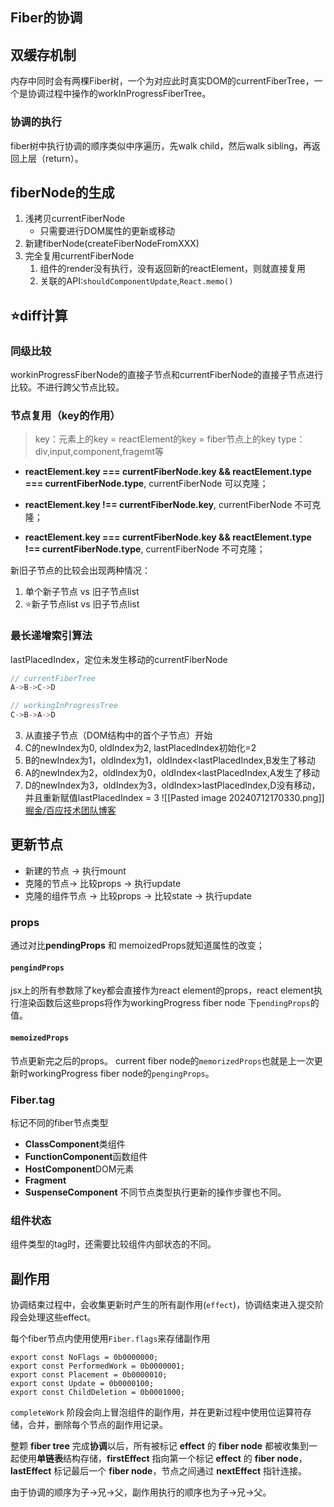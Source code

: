 ## Fiber的协调
## 双缓存机制
内存中同时会有两棵Fiber树，一个为对应此时真实DOM的currentFiberTree，一个是协调过程中操作的workInProgressFiberTree。
### 协调的执行
fiber树中执行协调的顺序类似中序遍历，先walk child，然后walk sibling，再返回上层（return）。


## fiberNode的生成
1. 浅拷贝currentFiberNode
	- 只需要进行DOM属性的更新或移动
2. 新建fiberNode(createFiberNodeFromXXX)
3. 完全复用currentFiberNode
	1. 组件的render没有执行，没有返回新的reactElement，则就直接复用
	2. 关联的API:`shouldComponentUpdate`,`React.memo()`

## ⭐️diff计算
### 同级比较
workinProgressFiberNode的直接子节点和currentFiberNode的直接子节点进行比较。不进行跨父节点比较。

### 节点复用（key的作用）
> key：元素上的key = reactElement的key = fiber节点上的key
> type：div,input,component,fragemt等

- **reactElement.key === currentFiberNode.key && reactElement.type === currentFiberNode.type**, currentFiberNode 可以克隆；
    
- **reactElement.key !== currentFiberNode.key**, currentFiberNode 不可克隆；
    
- **reactElement.key === currentFiberNode.key && reactElement.type !== currentFiberNode.type**, currentFiberNode 不可克隆；

新旧子节点的比较会出现两种情况：
1. 单个新子节点 vs 旧子节点list
2. ⭐️新子节点list vs 旧子节点list

### 最长递增索引算法
lastPlacedIndex，定位未发生移动的currentFiberNode
```javascript
// currentFiberTree
A->B->C->D

// workingInProgressTree
C->B->A->D
```
3. 从直接子节点（DOM结构中的首个子节点）开始
4. C的newIndex为0, oldIndex为2, lastPlacedIndex初始化=2
5. B的newIndex为1，oldIndex为1，oldIndex<lastPlacedIndex,B发生了移动
6. A的newIndex为2，oldIndex为0，oldIndex<lastPlacedIndex,A发生了移动
7. D的newIndex为3，oldIndex为3，oldIndex>lastPlacedIndex,D没有移动，并且重新赋值lastPlacedIndex = 3
![[Pasted image 20240712170330.png]][掘金/百应技术团队博客](https://juejin.cn/post/7012961682938920967#heading-9)


## 更新节点
- 新建的节点 -> 执行mount
- 克隆的节点-> 比较props -> 执行update
- 克隆的组件节点 -> 比较props -> 比较state -> 执行update
### props
通过对比**pendingProps** 和 memoizedProps就知道属性的改变；
#### `pengindProps`
jsx上的所有参数除了key都会直接作为react element的props，react element执行渲染函数后这些props将作为workingProgress fiber node 下`pendingProps`的值。
#### `memoizedProps`
节点更新完之后的props。
current fiber node的`memorizedProps`也就是上一次更新时workingProgress fiber node的`pengingProps`。

### Fiber.tag
标记不同的fiber节点类型
- **ClassComponent**类组件
- **FunctionComponent**函数组件
- **HostComponent**DOM元素
- **Fragment**
- **SuspenseComponent**
不同节点类型执行更新的操作步骤也不同。

### 组件状态
组件类型的tag时，还需要比较组件内部状态的不同。

## 副作用
协调结束过程中，会收集更新时产生的所有副作用(`effect`)，协调结束进入提交阶段会处理这些effect。

每个fiber节点内使用使用`Fiber.flags`来存储副作用
```
export const NoFlags = 0b0000000;
export const PerformedWork = 0b0000001;
export const Placement = 0b0000010;
export const Update = 0b0000100;
export const ChildDeletion = 0b0001000;
```

`completeWork` 阶段会向上冒泡组件的副作用，并在更新过程中使用位运算符存储，合并，删除每个节点的副作用记录。


整颗 **fiber tree** 完成**协调**以后，所有被标记 **effect** 的 **fiber node** 都被收集到一起使用**单链表**结构存储，**firstEffect** 指向第一个标记 **effect** 的 **fiber node**，**lastEffect** 标记最后一个 **fiber node**，节点之间通过 **nextEffect** 指针连接。

由于协调的顺序为子->兄->父，副作用执行的顺序也为子->兄->父。